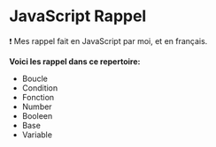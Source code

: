 # JavaScript Rappel
❗ Mes rappel fait en JavaScript par moi, et en français.

__Voici les rappel dans ce repertoire:__

  - Boucle
  - Condition
  - Fonction
  - Number
  - Booleen
  - Base
  - Variable
